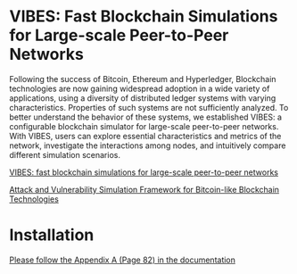 # VIBES: Fast Blockchain Simulations for Large-scale Peer-to-Peer Networks

Following the success of Bitcoin, Ethereum and Hyperledger, Blockchain technologies are now gaining widespread adoption in a wide variety of applications, using a diversity of distributed ledger systems with varying characteristics. Properties of such systems are not sufficiently analyzed. To better understand the behavior of these systems, we established VIBES: a configurable blockchain simulator for large-scale peer-to-peer networks. With VIBES, users can explore essential characteristics and metrics of the network, investigate the interactions among nodes, and intuitively compare different simulation scenarios.

[VIBES: fast blockchain simulations for large-scale peer-to-peer networks](https://dl.acm.org/citation.cfm?id=3155020)

[Attack and Vulnerability Simulation Framework for Bitcoin-like Blockchain Technologies](https://dl.acm.org/citation.cfm?id=3284017)

# Installation 

[Please follow the Appendix A (Page 82) in the documentation](https://github.com/i13-msrg/vibes/blob/master/docs/Attacks-simulation-thesis.pdf)

